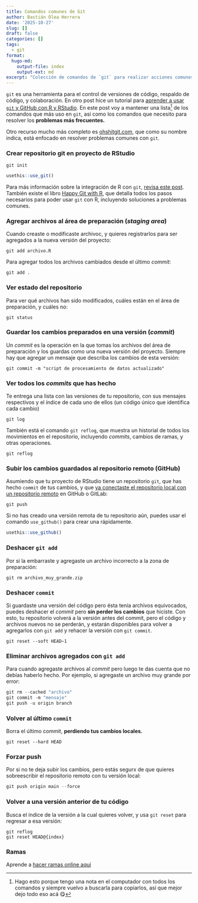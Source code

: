 ```yaml
---
title: Comandos comunes de Git
author: Bastián Olea Herrera
date: '2025-10-27'
slug: []
draft: false
categories: []
tags:
  - git
format:
  hugo-md:
    output-file: index
    output-ext: md
excerpt: "Colección de comandos de `git` para realizar acciones comunes y resolver problemas frecuentes. `git` es una herramienta para el control de versiones de código, respaldo de código, y colaboración."
---
```


`git` es una herramienta para el control de versiones de código, respaldo de código, y colaboración. En otro post hice un tutorial para [aprender a usar `git` y GitHub con R y RStudio](/blog/r_introduccion/tutorial_github/). En este post voy a mantener una lista[^1] de los comandos que más uso en `git`, así como los comandos que necesito para resolver los **problemas más frecuentes.**

[^1]: Hago esto porque tengo una nota en el computador con todos los comandos y siempre vuelvo a buscarla para copiarlos, así que mejor dejo todo eso acá 😋

Otro recurso mucho más completo es [ohshitgit.com](https://ohshitgit.com/es), que como su nombre indica, está enfocado en resolver problemas comunes con `git`.



### Crear repositorio git en proyecto de RStudio

```
git init
```

```r
usethis::use_git()
```
Para más información sobre la integración de R con `git`, [revisa este post](/blog/r_introduccion/tutorial_github/). También existe el libro [Happy Git with R](https://happygitwithr.com), que detalla todos los pasos necesarios para poder usar `git` con R, incluyendo soluciones a problemas comunes.



### Agregar archivos al área de preparación (_staging area_)
Cuando creaste o modificaste archivoc, y quieres registrarlos para ser agregados a la nueva versión del proyecto:

```
git add archivo.R
```

Para agregar todos los archivos cambiados desde el último _commit_:

```
git add .
```

### Ver estado del repositorio
Para ver qué archivos han sido modificados, cuáles están en el área de preparación, y cuáles no:

```
git status
```

### Guardar los cambios preparados en una versión (_commit_)
Un _commit_ es la operación en la que tomas los archivos del área de preparación y los guardas como una nueva versión del proyecto. Siempre hay que agregar un mensaje que describa los cambios de esta versión:

```
git commit -m "script de procesamiento de datos actualizado"
```

### Ver todos los _commits_ que has hecho
Te entrega una lista con las versiones de tu repositorio, con sus mensajes respectivos y el índice de cada uno de ellos (un código único que identifica cada cambio)

```
git log
```

También está el comando `git reflog`, que muestra un historial de todos los movimientos en el repositorio, incluyendo _commits_, cambios de ramas, y otras operaciones.
```
git reflog
```

### Subir los cambios guardados al repositorio remoto (GitHub)

Asumiendo que tu proyecto de RStudio tiene un repositorio `git`, que has hecho `commit` de tus cambios, y que [ya conectaste el repositorio local con un repositorio remoto](/blog/r_introduccion/tutorial_github/#crear-un-repositorio-remoto-en-github-para-tu-proyecto-de-r) en GitHub o GitLab:

```
git push
```

Si no has creado una versión remota de tu repositorio aún, puedes usar el comando `use_github()` para crear una rápidamente.

```r
usethis::use_github()
```


### Deshacer `git add`
Por si la embarraste y agregaste un archivo incorrecto a la zona de preparación:

```
git rm archivo_muy_grande.zip
```

### Deshacer `commit`
Si guardaste una versión del código pero ésta tenía archivos equivocados, puedes deshacer el _commit_ pero **sin perder los cambios** que hiciste. Con esto, tu repositorio volverá a la versión antes del commit, pero el código y archivos nuevos no se perderán, y estarán disponibles para volver a agregarlos con `git add` y rehacer la versión con `git commit`.

```
git reset --soft HEAD~1
```


### Eliminar archivos agregados con `git add`
Para cuando agregaste archivos al _commit_ pero luego te das cuenta que no debías haberlo hecho. Por ejemplo, si agregaste un archivo muy grande por error:

```r
git rm --cached "archivo"
git commit -m "mensaje"
git push -u origin branch
```


### Volver al último `commit`
Borra el último commit, **perdiendo tus cambios locales.**
```
git reset --hard HEAD
```

### Forzar push
Por si no te deja subir los cambios, pero estás segurx de que quieres sobreescribir el repositorio remoto con tu versión local:

```r
git push origin main --force
```


### Volver a una versión anterior de tu código

Busca el índice de la versión a la cual quieres volver, y usa `git reset` para regresar a esa versión:

```
git reflog
git reset HEAD@{index}
```

### Ramas

Aprende a [hacer ramas online aquí](https://learngitbranching.js.org/)